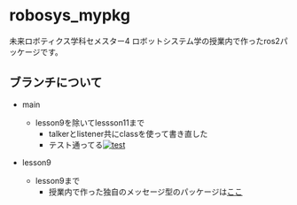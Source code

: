 # robosys_mypkg


未来ロボティクス学科セメスター4 ロボットシステム学の授業内で作ったros2パッケージです。

## ブランチについて
- main
  - lesson9を除いてlessson11まで
    - talkerとlistener共にclassを使って書き直した
    - テスト通ってる[![test](https://github.com/hide4096/robosys_mypkg/actions/workflows/test.yml/badge.svg)](https://github.com/hide4096/robosys_mypkg/actions/workflows/test.yml)
    
- lesson9
  - lesson9まで
    - 授業内で作った独自のメッセージ型のパッケージは[ここ](https://github.com/hide4096/person_msgs)
